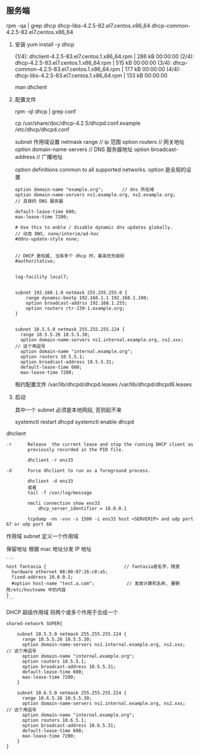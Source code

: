 

## 服务端

rpm -qa | grep dhcp
    dhcp-libs-4.2.5-82.el7.centos.x86_64
    dhcp-common-4.2.5-82.el7.centos.x86_64

1. 安装
    yum install -y dhcp

    (1/4): dhclient-4.2.5-83.el7.centos.1.x86_64.rpm               | 286 kB  00:00:00
    (2/4): dhcp-4.2.5-83.el7.centos.1.x86_64.rpm                   | 515 kB  00:00:00
    (3/4): dhcp-common-4.2.5-83.el7.centos.1.x86_64.rpm            | 177 kB  00:00:00
    (4/4): dhcp-libs-4.2.5-83.el7.centos.1.x86_64.rpm              | 133 kB  00:00:00


    man dhclient

2. 配置文件

    rpm -ql dhcp | grep conf

    cp /usr/share/doc/dhcp-4.2.5/dhcpd.conf.example  /etc/dhcp/dhcpd.conf


    subnet 作用域设置
        netmask
        range                       // ip 范围
        option routers              // 网关地址
        option domain-name-servers  // DNS 服务器地址
        option broadcast-address    // 广播地址


    option definitions common to all supported networks.  option 是全局的设置


    ```
    option domain-name "example.org";       // dns 所在域
    option domain-name-servers ns1.example.org, ns2.example.org;        // 具体的 DNS 服务器

    default-lease-time 600;
    max-lease-time 7200;

    # Use this to enble / disable dynamic dns updates globally.         // 动态 DNS, none/interim/ad-hoc
    #ddns-update-style none;


    // DHCP 是权威, 当有多个 dhcp 时，最高优先级别
    #authoritative;


    log-facility local7;


    subnet 192.168.1.0 netmask 255.255.255.0 {
        range dynamic-bootp 192.168.1.1 192.168.1.100;
        option broadcast-addrss 192.168.1.255;
        option routers rtr-239-1.example.org;
    }


    subnet 10.5.5.0 netmask 255.255.255.224 {
      range 10.5.5.26 10.5.5.30;
      option domain-name-servers ns1.internal.example.org, ns2.xxx;     // 这个用逗号
      option domain-name "internal.example.org";
      option routers 10.5.5.1;
      option broadcast-address 10.5.5.31;
      default-lease-time 600;
      max-lease-time 7200;
    
    ```

    租约配置文件
        /var/lib/dhcpd/dhcpd.leases
        /var/lib/dhcpd/dhcpd6.leases

3. 启动

    其中一个 subnet 必须是本地网段, 否则起不来

    systemctl restart dhcpd
    systemctl enable dhcpd


dhclient

    -r      Release  the current lease and stop the running DHCP client as
            previously recorded in the PID file.
            
            dhclient -r ens33

    -d      Force dhclient to run as a foreground process.
            
            dhclient -d ens33
            或者
            tail -f /var/log/message
            
            nmcli connection show ens33
                dhcp_server_identifier = 10.0.0.1
            
            tcpdump -nn -vvv -s 1500 -i ens33 host <SERVERIP> and udp port 67 or udp port 68


作用域
    subnet 定义一个作用域

保留地址
    根据 mac 地址分发 IP 地址

    ```
    host fantasia {                             // fantasia是名字，随意
      hardware ethernet 08:00:07:26:c0:a5;
      fixed-address 10.0.0.1;
      #option host-name "test.a.com";            // 发放计算机名称, 要删除/etc/hostname 中的内容
    }
    ```

DHCP 超级作用域
    将两个或多个作用于合成一个

    shared-network SUPER{
        
        subnet 10.5.5.0 netmask 255.255.255.224 {
          range 10.5.5.26 10.5.5.30;
          option domain-name-servers ns1.internal.example.org, ns2.xxx;     // 这个用逗号
          option domain-name "internal.example.org";
          option routers 10.5.5.1;
          option broadcast-address 10.5.5.31;
          default-lease-time 600;
          max-lease-time 7200;
        }

        subnet 10.6.5.0 netmask 255.255.255.224 {
          range 10.6.5.26 10.5.5.30;
          option domain-name-servers ns1.internal.example.org, ns2.xxx;     // 这个用逗号
          option domain-name "internal.example.org";
          option routers 10.6.5.1;
          option broadcast-address 10.6.5.31;
          default-lease-time 600;
          max-lease-time 7200;
        }
    }
